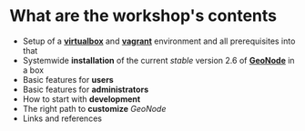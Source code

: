 # What are the workshop's contents

- Setup of a **[virtualbox](https://www.virtualbox.org/)** and **[vagrant](https://www.vagrantup.com)** environment and all prerequisites into that
- Systemwide **installation** of the current *stable* version 2.6 of **[GeoNode](http://geonode.org)** in a box
- Basic features for **users**
- Basic features for **administrators**
- How to start with **development**
- The right path to **customize** *GeoNode*
- Links and references
